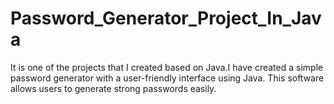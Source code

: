 # Password_Generator_Project_In_Java
It is one of the projects that I created based on Java.I have created a simple password generator with a user-friendly interface using Java. This software allows users to generate strong passwords easily.

